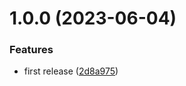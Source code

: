# 1.0.0 (2023-06-04)


### Features

* first release ([2d8a975](https://github.com/ishowta/firebase-functions-middleware/commit/2d8a975d70edb4399ac3e0603ad5060a82a8312e))
